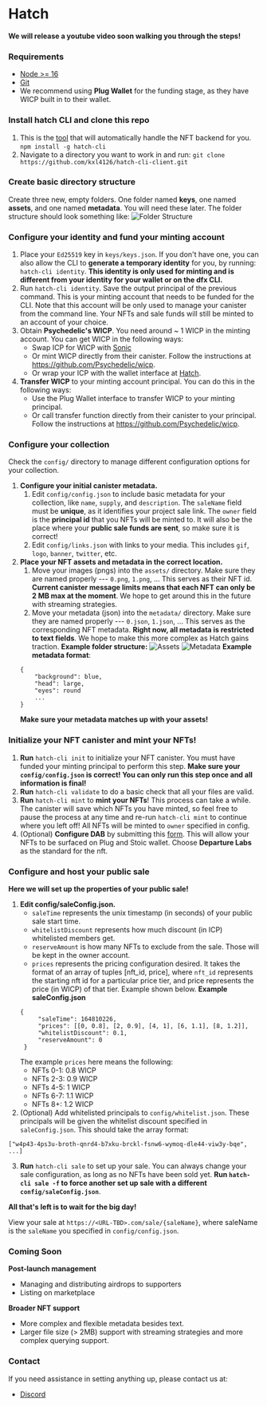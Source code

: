 # Hatch

**We will release a youtube video soon walking you through the steps!**

### Requirements
- [Node >= 16](https://nodejs.org/en/)
- [Git](https://github.com/git-guides/install-git)
- We recommend using **Plug Wallet** for the funding stage, as they have WICP built in to their wallet. 
### Install hatch CLI and clone this repo
1. This is the [tool](https://www.npmjs.com/package/hatch-cli) that will automatically handle the NFT backend for you.
`npm install -g hatch-cli`
2. Navigate to a directory you want to work in and run:
`git clone https://github.com/kxl4126/hatch-cli-client.git`
### Create basic directory structure
Create three new, empty folders. One folder named **keys**, one named **assets**, and one named **metadata**. You will need these later.
The folder structure should look something like:
![Folder Structure](https://i.imgur.com/hib3a0g.png)
### Configure your identity and fund your minting account
1. Place your `Ed25519` key in `keys/keys.json`. If you don't have one, you can also allow the CLI to **generate a temporary identity** for you, by running: `hatch-cli identity`. **This identity is only used for minting and is different from your identity for your wallet or on the dfx CLI.**
2. Run `hatch-cli identity`. 
Save the output principal of the previous command. This is your minting account that needs to be funded for the CLI. Note that this account will be only used to manage your canister from the command line. Your NFTs and sale funds will still be minted to an account of your choice.
3. Obtain **Psychedelic's WICP**. You need around ~ 1 WICP in the minting account. You can get WICP in the following ways:
   - Swap ICP for WICP with [Sonic](https://sonic.ooo/)
   - Or mint WICP directly from their canister. Follow the instructions at https://github.com/Psychedelic/wicp.
   - Or wrap your ICP with the wallet interface at [Hatch](hatch.com).
4. **Transfer WICP** to your minting account principal. You can do this in the following ways:
   -  Use the Plug Wallet interface to transfer WICP to your minting principal.
   -  Or call transfer function directly from their canister to your principal. Follow the instructions at https://github.com/Psychedelic/wicp.

### Configure your collection
Check the `config/` directory to manage different configuration options for your collection.
1. **Configure your initial canister metadata.**
   1. Edit `config/config.json` to include basic metadata for your collection, like `name`, `supply`, and `description`. The `saleName` field must be **unique**, as it identifies your project sale link. The `owner` field is the **principal id** that you NFTs will be minted to. It will also be the place where your **public sale funds are sent**, so make sure it is correct!
   2. Edit `config/links.json` with links to your media. This includes `gif`, `logo`, `banner`, `twitter`, etc.
2. **Place your NFT assets and metadata in the correct location.**
   1. Move your images (pngs) into the `assets/` directory. Make sure they are named properly --- `0.png`, `1.png`, ...  This serves as their NFT id. **Current canister message limits means that each NFT can only be 2 MB max at the moment**. We hope to get around this in the future with streaming strategies.
   2. Move your metadata (json) into the `metadata/` directory. Make sure they are named properly --- `0.json`, `1.json`, ... This serves as the corresponding NFT metadata. **Right now, all metadata is restricted to text fields**. We hope to make this more complex as Hatch gains traction.
   **Example folder structure:**
   ![Assets](https://i.imgur.com/3Ny9myT.png)
   ![Metadata](https://i.imgur.com/ZsaiwQI.png)
    **Example metadata format**:
    ```
    {
        "background": blue,
        "head": large,
        "eyes": round
        ...
    }
    ```
    **Make sure your metadata matches up with your assets!**

### Initialize your NFT canister and mint your NFTs!
1. **Run** `hatch-cli init` to initialize your NFT canister. You must have funded your minting principal to perform this step. **Make sure your `config/config.json` is correct! You can only run this step once and all information is final!**
2. **Run** `hatch-cli validate` to do a basic check that all your files are valid.
3. **Run** `hatch-cli mint` to **mint your NFTs**! This process can take a while. The canister will save which NFTs you have minted, so feel free to pause the process at any time and re-run `hatch-cli mint` to continue where you left off! All NFTs will be minted to `owner` specified in config.
4. (Optional) **Configure DAB** by submitting this [form](assets/0.pnghttps://dab-ooo.typeform.com/nft-list?typeform-source=dab.ooo). This will allow your NFTs to be surfaced on Plug and Stoic wallet. Choose **Departure Labs** as the standard for the nft.

### Configure and host your public sale
**Here we will set up the properties of your public sale!**
1. **Edit config/saleConfig.json.**
   - `saleTime` represents the unix timestamp (in seconds) of your public sale start time.
   - `whitelistDiscount` represents how much discount (in ICP) whitelisted members get.
   - `reserveAmount` is how many NFTs to exclude from the sale. Those will be kept in the owner account.
   - `prices` represents the pricing configuration desired. It takes the format of an array of tuples [nft_id, price], where `nft_id` represents the starting nft id for a particular price tier, and price represents the price (in WICP) of that tier. Example shown below.
   **Example saleConfig.json**
   ```
   {
        "saleTime": 164810226,
        "prices": [[0, 0.8], [2, 0.9], [4, 1], [6, 1.1], [8, 1.2]],
        "whitelistDiscount": 0.1,
        "reserveAmount": 0
    }
    ```
    The example `prices` here means the following:
    - NFTs 0-1: 0.8 WICP
    - NFTs 2-3: 0.9 WICP
    - NFTs 4-5: 1 WICP
    - NFTs 6-7: 1.1 WICP
    - NFTs 8+: 1.2 WICP
2. (Optional) Add whitelisted principals to `config/whitelist.json`. These principals will be given the whitelist discount specified in `saleConfig.json`. This should take the array format:
```
["w4p43-4ps3u-broth-qnrd4-b7xku-brckl-fsnw6-wymoq-dle44-viw3y-bqe", ...]
```
3. **Run** `hatch-cli sale` to set up your sale. You can always change your sale configuration, as long as no NFTs have been sold yet. **Run `hatch-cli sale -f` to force another set up sale with a different `config/saleConfig.json`**.

**All that's left is to wait for the big day!**

View your sale at `https://<URL-TBD>.com/sale/{saleName}`, where saleName is the `saleName` you specified in `config/config.json`.
### Coming Soon
**Post-launch management**
- Managing and distributing airdrops to supporters
- Listing on marketplace

**Broader NFT support**
- More complex and flexible metadata besides text.
- Larger file size (> 2MB) support with streaming strategies and more complex querying support.
### Contact  
If you need assistance in setting anything up, please contact us at:
- [Discord](https://discord.gg/n77xjyspDR)